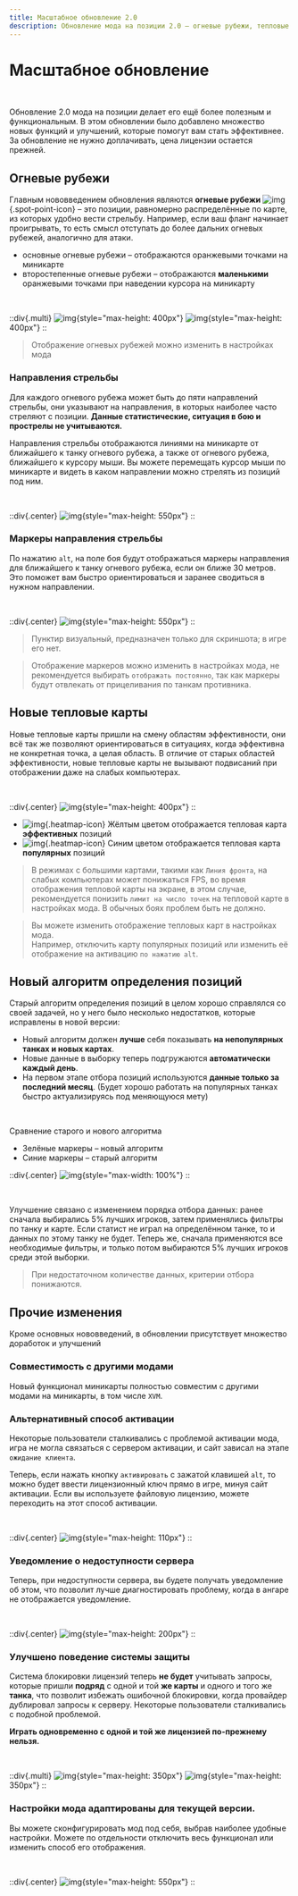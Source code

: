 ```yaml
---
title: Масштабное обновление 2.0
description: Обновление мода на позиции 2.0 – огневые рубежи, тепловые карты, новый алгоритм определения позиций и многое другое.
---
```


# Масштабное обновление <SvgoV2Badge class="v2-badge" />

<br/>

Обновление 2.0 мода на позиции делает его ещё более полезным и функциональным. В этом обновлении было добавлено множество новых функций и улучшений, которые помогут вам стать эффективнее. За обновление не нужно доплачивать, цена лицензии остается прежней. 

## Огневые рубежи
Главным нововведением обновления являются **огневые рубежи** ![img](/content/wn2/spotPoint.png){.spot-point-icon} – это позиции, равномерно распределённые по карте, из которых удобно вести стрельбу.
Например, если ваш фланг начинает проигрывать, то есть смысл отступать до более дальних огневых рубежей, аналогично для атаки.

- основные огневые рубежи – отображаются оранжевыми точками на миникарте
- второстепенные огневые рубежи – отображаются **маленькими** оранжевыми точками при наведении курсора на миникарту

<br/>

::div{.multi}
![img](/content/wn2/spotPointsMain.png){style="max-height: 400px"}
![img](/content/wn2/spotPointsCursor.png){style="max-height: 400px"}
::

> Отображение огневых рубежей можно изменить в настройках мода

### Направления стрельбы

Для каждого огневого рубежа может быть до пяти направлений стрельбы, они указывают на направления, в которых наиболее часто стреляют с позиции. **Данные статистические, ситуация в бою и прострелы не учитываются.**

Направления стрельбы отображаются линиями на миникарте от ближайшего к танку огневого рубежа, а также от огневого рубежа, ближайшего к курсору мыши.
Вы можете перемещать курсор мыши по миникарте и видеть в каком направлении можно стрелять из позиций под ним.

<br/>

::div{.center}
![img](/content/wn2/spotDirections.png){style="max-height: 550px"}
::

### Маркеры направления стрельбы
По нажатию `alt`, на поле боя будут отображаться маркеры направления для ближайшего к танку огневого рубежа, если он ближе 30 метров. Это поможет вам быстро ориентироваться и заранее сводиться в нужном направлении.

<br/>

::div{.center}
![img](/content/wn2/eyeMarkers.png){style="max-height: 550px"}
::

> Пунктир визуальный, предназначен только для скриншота; в игре его нет.

> Отображение маркеров можно изменить в настройках мода, не рекомендуется выбирать `отображать постоянно`, так как маркеры будут отвлекать от прицеливания по танкам противника.

## Новые тепловые карты

Новые тепловые карты пришли на смену областям эффективности, они всё так же позволяют ориентироваться в ситуациях, когда эффективна не конкретная точка, а целая область. В отличие от старых областей эффективности, новые тепловые карты не вызывают подвисаний при отображении даже на слабых компьютерах. 


<br/>

::div{.center}
![img](/content/wn2/areaChanges.png){style="max-height: 400px"}
::

- ![img](/content/wn2/heatmapE.png){.heatmap-icon} Жёлтым цветом отображается тепловая карта **эффективных** позиций
- ![img](/content/wn2/heatmapP.png){.heatmap-icon} Синим цветом отображается тепловая карта **популярных** позиций

> В режимах с большими картами, такими как `Линия фронта`, на слабых компьютерах может понижаться FPS, во время отображения тепловой карты на экране, в этом случае, рекомендуется понизить `лимит на число точек` на тепловой карте в настройках мода. В обычных боях проблем быть не должно.

> Вы можете изменить отображение тепловых карт в настройках мода.  
> Например, отключить карту популярных позиций или изменить её отображение на активацию `по нажатию alt`.

## Новый алгоритм определения позиций
Старый алгоритм определения позиций в целом хорошо справлялся со своей задачей, но у него было несколько недостатков, которые исправлены в новой версии:
- Новый алгоритм должен **лучше** себя показывать **на непопулярных танках и новых картах**. 
- Новые данные в выборку теперь подгружаются **автоматически каждый день**.
- На первом этапе отбора позиций используются **данные только за последний месяц**. (Будет хорошо работать на популярных танках быстро актуализируясь под меняющуюся мету)

<br/>

Сравнение старого и нового алгоритма
- Зелёные маркеры – новый алгоритм
- Синие маркеры – старый алгоритм

::div{.center}
![img](/content/wn2/pos.png){style="max-width: 100%"}
::

<br/>

Улучшение связано с изменением порядка отбора данных: ранее сначала выбирались 5% лучших игроков, затем применялись фильтры по танку и карте. Если статист не играл на определённом танке, то и данных по этому танку не будет. Теперь же, сначала применяются все необходимые фильтры, и только потом выбираются 5% лучших игроков среди этой выборки.
> При недостаточном количестве данных, критерии отбора понижаются.

## Прочие изменения
Кроме основных нововведений, в обновлении присутствует множество доработок и улучшений

### Совместимость с другими модами
Новый функционал миникарты полностью совместим с другими модами на миникарты, в том числе `XVM`.

### Альтернативный способ активации
Некоторые пользователи сталкивались с проблемой активации мода, игра не могла связаться с сервером активации, и сайт зависал на этапе `ожидание клиента`. 

Теперь, если нажать кнопку `активировать` с зажатой клавишей `alt`, то можно будет ввести лицензионный ключ прямо в игре, минуя сайт активации. Если вы используете файловую лицензию, можете переходить на этот способ активации.

<br/>

::div{.center}
![img](/content/wn2/alternativeActivation.png){style="max-height: 110px"}
::

### Уведомление о недоступности сервера
Теперь, при недоступности сервера, вы будете получать уведомление об этом, что позволит лучше диагностировать проблему, когда в ангаре не отображается уведомление.

<br/>

::div{.center}
![img](/content/wn2/notificationServerError.png){style="max-height: 200px"}
::

### Улучшено поведение системы защиты
Система блокировки лицензий теперь **не будет** учитывать запросы, которые пришли **подряд** с одной и той **же карты** и одного и того же **танка**, что позволит избежать ошибочной блокировки, когда провайдер дублировал запросы к серверу. Некоторые пользователи сталкивались с подобной проблемой.

**Играть одновременно с одной и той же лицензией по-прежнему нельзя.**

<br/>

::div{.multi}
![img](/content/wn2/allow.png){style="max-height: 350px"}
![img](/content/wn2/disallow.png){style="max-height: 350px"}
::

### Настройки мода адаптированы для текущей версии. 
Вы можете сконфигурировать мод под себя, выбрав наиболее удобные настройки. Можете по отдельности отключить весь функционал или изменить способ его отображения.

<br/>

::div{.center}
![img](/content/wn2/settings.jpg){style="max-height: 550px"}
::